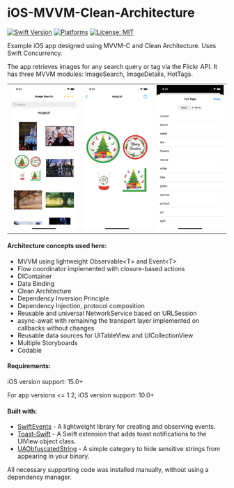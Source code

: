 # iOS-MVVM-Clean-Architecture
[![Swift Version](https://img.shields.io/badge/Swift-5-F16D39.svg?style=flat)](https://swift.org)
[![Platforms](https://img.shields.io/badge/platform-iOS-lightgrey.svg)](https://developer.apple.com/swift/)
[![License: MIT](https://img.shields.io/badge/License-MIT-yellow.svg)](https://github.com/denissimon/ImageSearch/blob/master/LICENSE)

Example iOS app designed using MVVM-C and Clean Architecture. Uses Swift Concurrency.

The app retrieves images for any search query or tag via the Flickr API. It has three MVVM modules: ImageSearch, ImageDetails, HotTags.

<table> 
  <tr>
    <td> <img src="Screenshots/1 iOS-MVVM-Clean-Architecture Screen Shot - 2021-12-17.png" width = 252px></td>
    <td> <img src="Screenshots/2 iOS-MVVM-Clean-Architecture Screen Shot - 2021-12-17.png" width = 252px></td>
    <td> <img src="Screenshots/3 iOS-MVVM-Clean-Architecture Screen Shot - 2021-12-17.png" width = 252px></td>
  </tr>
</table>

#### Architecture concepts used here:
- MVVM using lightweight Observable\<T\> and Event\<T\>
- Flow coordinator implemented with closure-based actions
- DIContainer
- Data Binding
- Clean Architecture
- Dependency Inversion Principle
- Dependency Injection, protocol composition
- Reusable and universal NetworkService based on URLSession
- async-await with remaining the transport layer implemented on callbacks without changes
- Reusable data sources for UITableView and UICollectionView
- Multiple Storyboards
- Codable

#### Requirements:
iOS version support: 15.0+

For app versions <= 1.2, iOS version support: 10.0+

#### Built with:
- [SwiftEvents](https://github.com/denissimon/SwiftEvents) - A lightweight library for creating and observing events.
- [Toast-Swift](https://github.com/scalessec/Toast-Swift) - A Swift extension that adds toast notifications to the UIView object class.
- [UAObfuscatedString](https://github.com/UrbanApps/UAObfuscatedString) - A simple category to hide sensitive strings from appearing in your binary.

All necessary supporting code was installed manually, without using a dependency manager.
